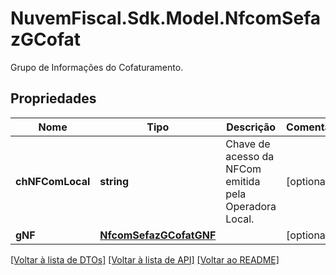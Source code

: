 # NuvemFiscal.Sdk.Model.NfcomSefazGCofat
Grupo de Informações do Cofaturamento.

## Propriedades

Nome | Tipo | Descrição | Comentários
------------ | ------------- | ------------- | -------------
**chNFComLocal** | **string** | Chave de acesso da NFCom emitida pela Operadora Local. | [optional] 
**gNF** | [**NfcomSefazGCofatGNF**](NfcomSefazGCofatGNF.md) |  | [optional] 

[[Voltar à lista de DTOs]](../README.md#documentation-for-models) [[Voltar à lista de API]](../README.md#documentation-for-api-endpoints) [[Voltar ao README]](../README.md)

